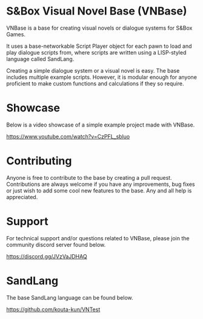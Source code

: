 # S&Box Visual Novel Base (VNBase)

VNBase is a base for creating visual novels or dialogue systems for S&Box Games.

It uses a base-networkable Script Player object for each pawn to load and play dialogue scripts from, where scripts are written using a LISP-styled language called SandLang.

Creating a simple dialogue system or a visual novel is easy. The base includes multiple example scripts. However, it is modular enough for anyone proficient to make custom functions and calculations if they so require.

# Showcase

Below is a video showcase of a simple example project made with VNBase.

https://www.youtube.com/watch?v=CzPFL_sbluo

# Contributing

Anyone is free to contribute to the base by creating a pull request. Contributions are always welcome if you have any improvements, bug fixes or just wish to add some cool new features to the base. Any and all help is appreciated.

# Support

For technical support and/or questions related to VNBase, please join the community discord server found below.

https://discord.gg/JVzVaJDHAQ

# SandLang

The base SandLang language can be found below.

https://github.com/kouta-kun/VNTest
